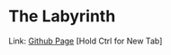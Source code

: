 # The Labyrinth
Link: [Github Page](https://pineapplesofjustice.github.io/The-Labyrinth/ "The Labyrinth") [Hold Ctrl for New Tab]
